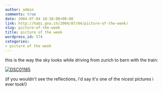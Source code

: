 ```yaml
---
author: admin
comments: true
date: 2004-07-04 18:38:08+00:00
link: http://habi.gna.ch/2004/07/04/picture-of-the-week/
slug: picture-of-the-week
title: picture of the week
wordpress_id: 574
categories:
- picture of the week
---
```


this is the way the sky looks while driving from zurich to bern with the train:

[![DSC01185](http://habi.gna.ch/blog/images/DSC01185-tm.jpg)](http://habi.gna.ch/blog/images/DSC01185.JPG)

(if you wouldn't see the reflections, i'd say it's one of the nicest pictures i ever took!)
